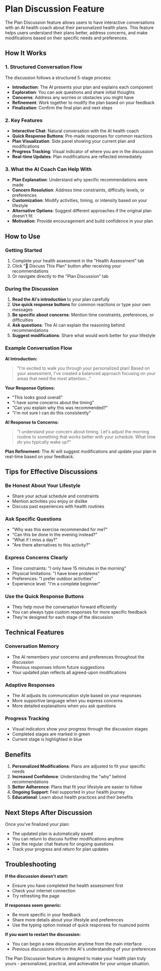 # Plan Discussion Feature

The Plan Discussion feature allows users to have interactive conversations with an AI health coach about their personalized health plans. This feature helps users understand their plans better, address concerns, and make modifications based on their specific needs and preferences.

## How It Works

### 1. **Structured Conversation Flow**
The discussion follows a structured 5-stage process:

- **Introduction**: The AI presents your plan and explains each component
- **Exploration**: You can ask questions and share initial thoughts
- **Concerns**: Address any worries or obstacles you might have
- **Refinement**: Work together to modify the plan based on your feedback
- **Finalization**: Confirm the final plan and next steps

### 2. **Key Features**

- **Interactive Chat**: Natural conversation with the AI health coach
- **Quick Response Buttons**: Pre-made responses for common reactions
- **Plan Visualization**: Side panel showing your current plan and modifications
- **Progress Tracking**: Visual indicator of where you are in the discussion
- **Real-time Updates**: Plan modifications are reflected immediately

### 3. **What the AI Coach Can Help With**

- **Plan Explanation**: Understand why specific recommendations were made
- **Concern Resolution**: Address time constraints, difficulty levels, or preferences
- **Customization**: Modify activities, timing, or intensity based on your lifestyle
- **Alternative Options**: Suggest different approaches if the original plan doesn't fit
- **Motivation**: Provide encouragement and build confidence in your plan

## How to Use

### Getting Started
1. Complete your health assessment in the "Health Assessment" tab
2. Click "💬 Discuss This Plan" button after receiving your recommendations
3. Or navigate directly to the "Plan Discussion" tab

### During the Discussion
1. **Read the AI's introduction** to your plan carefully
2. **Use quick response buttons** for common reactions or type your own messages
3. **Be specific about concerns**: Mention time constraints, preferences, or difficulties
4. **Ask questions**: The AI can explain the reasoning behind recommendations
5. **Suggest modifications**: Share what would work better for your lifestyle

### Example Conversation Flow

**AI Introduction:**
> "I'm excited to walk you through your personalized plan! Based on your assessment, I've created a balanced approach focusing on your areas that need the most attention..."

**Your Response Options:**
- "This looks good overall"
- "I have some concerns about the timing"
- "Can you explain why this was recommended?"
- "I'm not sure I can do this consistently"

**AI Response to Concerns:**
> "I understand your concern about timing. Let's adjust the morning routine to something that works better with your schedule. What time do you typically wake up?"

**Plan Refinement:**
The AI will suggest modifications and update your plan in real-time based on your feedback.

## Tips for Effective Discussions

### Be Honest About Your Lifestyle
- Share your actual schedule and constraints
- Mention activities you enjoy or dislike
- Discuss past experiences with health routines

### Ask Specific Questions
- "Why was this exercise recommended for me?"
- "Can this be done in the evening instead?"
- "What if I miss a day?"
- "Are there alternatives to this activity?"

### Express Concerns Clearly
- Time constraints: "I only have 15 minutes in the morning"
- Physical limitations: "I have knee problems"
- Preferences: "I prefer outdoor activities"
- Experience level: "I'm a complete beginner"

### Use the Quick Response Buttons
- They help move the conversation forward efficiently
- You can always type custom responses for more specific feedback
- They're designed for each stage of the discussion

## Technical Features

### Conversation Memory
- The AI remembers your concerns and preferences throughout the discussion
- Previous responses inform future suggestions
- Your updated plan reflects all agreed-upon modifications

### Adaptive Responses
- The AI adjusts its communication style based on your responses
- More supportive language when you express concerns
- More detailed explanations when you ask questions

### Progress Tracking
- Visual indicators show your progress through the discussion stages
- Completed stages are marked in green
- Current stage is highlighted in blue

## Benefits

1. **Personalized Modifications**: Plans are adjusted to fit your specific needs
2. **Increased Confidence**: Understanding the "why" behind recommendations
3. **Better Adherence**: Plans that fit your lifestyle are easier to follow
4. **Ongoing Support**: Feel supported in your health journey
5. **Educational**: Learn about health practices and their benefits

## Next Steps After Discussion

Once you've finalized your plan:
- The updated plan is automatically saved
- You can return to discuss further modifications anytime
- Use the regular chat feature for ongoing questions
- Track your progress and return for plan updates

## Troubleshooting

**If the discussion doesn't start:**
- Ensure you have completed the health assessment first
- Check your internet connection
- Try refreshing the page

**If responses seem generic:**
- Be more specific in your feedback
- Share more details about your lifestyle and preferences
- Use the typing option instead of quick responses for nuanced points

**If you want to restart the discussion:**
- You can begin a new discussion anytime from the main interface
- Previous discussions inform the AI's understanding of your preferences

The Plan Discussion feature is designed to make your health plan truly yours - personalized, practical, and achievable for your unique situation.